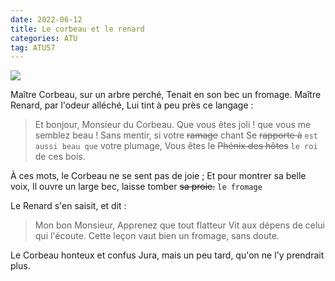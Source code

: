 ```yaml
---
date: 2022-06-12
title: Le corbeau et le renard
categories: ATU
tag: ATU57
---
```


![](http://informations-documents.com/environnement.ecole/images_5/le%20corbeau%20et%20le%20renard_small.jpg)

Maître Corbeau, sur un arbre perché,
Tenait en son bec un fromage.
Maître Renard, par l'odeur alléché,
Lui tint à peu près ce langage :

> Et bonjour, Monsieur du Corbeau.
> Que vous êtes joli ! que vous me semblez beau !
> Sans mentir, si votre ~~ramage~~ chant
> Se ~~rapporte à~~ `est aussi beau que`  votre plumage,
> Vous êtes le ~~Phénix des hôtes~~ `le roi` de ces bois.

À ces mots, le Corbeau ne se sent pas de joie ;
Et pour montrer sa belle voix,
Il ouvre un large bec, laisse tomber ~~sa proie.~~ `le fromage`

Le Renard s'en saisit, et dit : 

> Mon bon Monsieur,
> Apprenez que tout flatteur
> Vit aux dépens de celui qui l'écoute.
> Cette leçon vaut bien un fromage, sans doute.

Le Corbeau honteux et confus
Jura, mais un peu tard, qu'on ne l'y prendrait plus.
